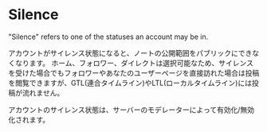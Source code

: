 # Silence
"Silence" refers to one of the statuses an account may be in.

アカウントがサイレンス状態になると、ノートの公開範囲をパブリックにできなくなります。 ホーム、フォロワー、ダイレクトは選択可能なため、サイレンスを受けた場合でもフォロワーやあなたのユーザーページを直接訪れた場合は投稿を閲覧できますが、GTL(連合タイムライン)やLTL(ローカルタイムライン)には投稿が流れません。

アカウントのサイレンス状態は、サーバーのモデレーターによって有効化/無効化されます。
